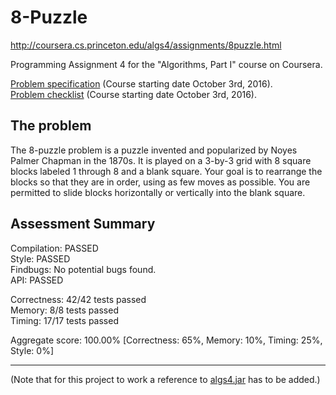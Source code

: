 # 8-Puzzle
http://coursera.cs.princeton.edu/algs4/assignments/8puzzle.html

Programming Assignment 4 for the "Algorithms, Part I" course on Coursera.


[Problem specification](assignment/ProgrammingAssignment4_Specification.pdf) (Course starting date October 3rd, 2016).  
[Problem checklist](assignment/ProgrammingAssignment4_Checklist.pdf) (Course starting date October 3rd, 2016).

## The problem
The 8-puzzle problem is a puzzle invented and popularized by Noyes Palmer Chapman in the 1870s. It is played on a 3-by-3 grid with 8 square blocks labeled 1 through 8 and a blank square. Your goal is to rearrange the blocks so that they are in order, using as few moves as possible. You are permitted to slide blocks horizontally or vertically into the blank square. 

## Assessment Summary
Compilation:  PASSED  
Style:        PASSED  
Findbugs:     No potential bugs found.  
API:          PASSED  

Correctness:  42/42 tests passed  
Memory:       8/8 tests passed  
Timing:       17/17 tests passed  

Aggregate score: 100.00% [Correctness: 65%, Memory: 10%, Timing: 25%, Style: 0%]

------
(Note that for this project to work a reference to [algs4.jar](http://algs4.cs.princeton.edu/code/algs4.jar) has to be added.) 
